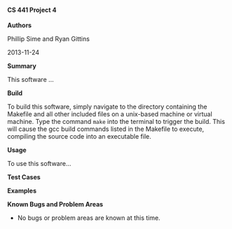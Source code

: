 #### CS 441 Project 4 ####

__Authors__

Phillip Sime and Ryan Gittins

2013-11-24

__Summary__

This software …

__Build__

To build this software, simply navigate to the directory containing the Makefile and all other included files on a unix-based machine or virtual machine. Type the command `make` into the terminal to trigger the build. This will cause the gcc build commands listed in the Makefile to execute, compiling the source code into an executable file.

__Usage__

To use this software…

__Test Cases__

__Examples__

__Known Bugs and Problem Areas__
* No bugs or problem areas are known at this time.